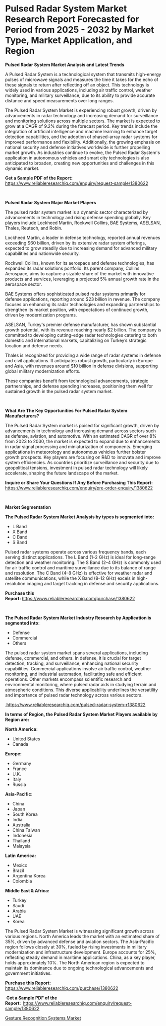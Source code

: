 <p><h1>Pulsed Radar System Market Research Report Forecasted for Period from 2025 -  2032 by Market Type, Market Application, and Region</h1></p><p><strong>Pulsed Radar System Market Analysis and Latest Trends</strong></p>
<p><p>A Pulsed Radar System is a technological system that transmits high-energy pulses of microwave signals and measures the time it takes for the echo of these signals to return after reflecting off an object. This technology is widely used in various applications, including air traffic control, weather monitoring, and military surveillance, due to its ability to provide accurate distance and speed measurements over long ranges.</p><p>The Pulsed Radar System Market is experiencing robust growth, driven by advancements in radar technology and increasing demand for surveillance and monitoring solutions across multiple sectors. The market is expected to grow at a CAGR of 9.2% during the forecast period. Key trends include the integration of artificial intelligence and machine learning to enhance target detection capabilities, and the adoption of phased-array radar systems for improved performance and flexibility. Additionally, the growing emphasis on national security and defense initiatives worldwide is further propelling market growth. As industries continue to evolve, the Pulsed Radar System's application in autonomous vehicles and smart city technologies is also anticipated to broaden, creating new opportunities and challenges in this dynamic market.</p></p>
<p><strong>Get a Sample PDF of the Report:&nbsp;</strong> <a href="https://www.reliableresearchiq.com/enquiry/request-sample/1380622?utm_campaign=3130&utm_medium=2&utm_source=Github&utm_content=ia&utm_term=08042025&utm_id=pulsed-radar-system">https://www.reliableresearchiq.com/enquiry/request-sample/1380622</a></p>
<p>&nbsp;</p>
<p><strong>Pulsed Radar System Major Market Players</strong></p>
<p><p>The pulsed radar system market is a dynamic sector characterized by advancements in technology and rising defense spending globally. Key players include Lockheed Martin, Rockwell Collins, BAE Systems, ASELSAN, Thales, Reutech, and Robin. </p><p>Lockheed Martin, a leader in defense technology, reported annual revenues exceeding $60 billion, driven by its extensive radar system offerings, expected to grow steadily due to increasing demand for advanced military capabilities and nationwide security. </p><p>Rockwell Collins, known for its aerospace and defense technologies, has expanded its radar solutions portfolio. Its parent company, Collins Aerospace, aims to capture a sizable share of the market with innovative products and services, leveraging a projected 5% annual growth rate in the aerospace sector.</p><p>BAE Systems offers sophisticated pulsed radar systems primarily for defense applications, reporting around $23 billion in revenue. The company focuses on enhancing its radar technologies and expanding partnerships to strengthen its market position, with expectations of continued growth, driven by modernization programs.</p><p>ASELSAN, Turkey's premier defense manufacturer, has shown substantial growth potential, with its revenue reaching nearly $2 billion. The company is committed to developing cutting-edge radar technologies catering to both domestic and international markets, capitalizing on Turkey’s strategic location and defense needs.</p><p>Thales is recognized for providing a wide range of radar systems in defense and civil applications. It anticipates robust growth, particularly in Europe and Asia, with revenues around $10 billion in defense divisions, supporting global military modernization efforts.</p><p>These companies benefit from technological advancements, strategic partnerships, and defense spending increases, positioning them well for sustained growth in the pulsed radar system market.</p></p>
<p>&nbsp;</p>
<p><strong>What Are The Key Opportunities For Pulsed Radar System Manufacturers?</strong></p>
<p><p>The Pulsed Radar System market is poised for significant growth, driven by advancements in technology and increasing demand across sectors such as defense, aviation, and automotive. With an estimated CAGR of over 8% from 2023 to 2030, the market is expected to expand due to enhancements in radar signal processing and miniaturization of components. Emerging applications in meteorology and autonomous vehicles further bolster growth prospects. Key players are focusing on R&D to innovate and improve system efficiencies. As countries prioritize surveillance and security due to geopolitical tensions, investment in pulsed radar technology will likely accelerate, shaping the future landscape of the market.</p></p>
<p><strong>Inquire or Share Your Questions If Any Before Purchasing This Report:</strong> <a href="https://www.reliableresearchiq.com/enquiry/pre-order-enquiry/1380622?utm_campaign=3130&utm_medium=2&utm_source=Github&utm_content=ia&utm_term=08042025&utm_id=pulsed-radar-system">https://www.reliableresearchiq.com/enquiry/pre-order-enquiry/1380622</a></p>
<p>&nbsp;</p>
<p><strong>Market Segmentation</strong></p>
<p><strong>The Pulsed Radar System Market Analysis by types is segmented into:</strong></p>
<p><ul><li>L Band</li><li>X Band</li><li>C Band</li><li>S Band</li></ul></p>
<p><p>Pulsed radar systems operate across various frequency bands, each serving distinct applications. The L Band (1–2 GHz) is ideal for long-range detection and weather monitoring. The S Band (2–4 GHz) is commonly used for air traffic control and maritime surveillance due to its balance of range and resolution. The C Band (4–8 GHz) is effective for weather radar and satellite communications, while the X Band (8–12 GHz) excels in high-resolution imaging and target tracking in defense and security applications.</p></p>
<p><strong>Purchase this Report:&nbsp;</strong><a href="https://www.reliableresearchiq.com/purchase/1380622?utm_campaign=3130&utm_medium=2&utm_source=Github&utm_content=ia&utm_term=08042025&utm_id=pulsed-radar-system">https://www.reliableresearchiq.com/purchase/1380622</a></p>
<p>&nbsp;</p>
<p><strong>The Pulsed Radar System Market Industry Research by Application is segmented into:</strong></p>
<p><ul><li>Defense</li><li>Commercial</li><li>Others</li></ul></p>
<p><p>The pulsed radar system market spans several applications, including defense, commercial, and others. In defense, it is crucial for target detection, tracking, and surveillance, enhancing national security capabilities. Commercial applications involve air traffic control, weather monitoring, and industrial automation, facilitating safe and efficient operations. Other markets encompass scientific research and environmental monitoring, where pulsed radar aids in studying terrain and atmospheric conditions. This diverse applicability underlines the versatility and importance of pulsed radar technology across various sectors.</p></p>
<p><a href="https://www.reliableresearchiq.com/pulsed-radar-system-r1380622?utm_campaign=3130&utm_medium=2&utm_source=Github&utm_content=ia&utm_term=08042025&utm_id=pulsed-radar-system">&nbsp;https://www.reliableresearchiq.com/pulsed-radar-system-r1380622</a></p>
<p><strong>In terms of Region, the Pulsed Radar System Market Players available by Region are:</strong></p>
<p>
    <p> <strong> North America: </strong>
        <ul>
            <li>United States</li>
            <li>Canada</li>
        </ul>
        </p> 
    <p> <strong> Europe: </strong>
        <ul>
            <li>Germany</li>
            <li>France</li>
            <li>U.K.</li>
            <li>Italy</li>
            <li>Russia</li>
        </ul>
        </p> 
    <p> <strong> Asia-Pacific: </strong>
        <ul>
            <li>China</li>
            <li>Japan</li>
            <li>South Korea</li>
            <li>India</li>
            <li>Australia</li>
            <li>China Taiwan</li>
            <li>Indonesia</li>
            <li>Thailand</li>
            <li>Malaysia</li>
        </ul>
        </p> 
    <p> <strong> Latin America: </strong>
        <ul>
            <li>Mexico</li>
            <li>Brazil</li>
            <li>Argentina Korea</li>
            <li>Colombia</li>
        </ul>
        </p> 
    <p> <strong> Middle East & Africa: </strong>
        <ul>
            <li>Turkey</li>
            <li>Saudi</li>
            <li>Arabia</li>
            <li>UAE</li>
            <li>Korea</li>
        </ul>
    </p>
    </p>
<p><p>The Pulsed Radar System Market is witnessing significant growth across various regions. North America leads the market with an estimated share of 35%, driven by advanced defense and aviation sectors. The Asia-Pacific region follows closely at 30%, fueled by rising investments in military modernization and infrastructure development. Europe accounts for 25%, reflecting steady demand in maritime applications. China, as a key player, holds approximately 10%. The North American region is expected to maintain its dominance due to ongoing technological advancements and government initiatives.</p></p>
<p><strong>Purchase this Report: </strong><a href="https://www.reliableresearchiq.com/purchase/1380622?utm_campaign=3130&utm_medium=2&utm_source=Github&utm_content=ia&utm_term=08042025&utm_id=pulsed-radar-system">https://www.reliableresearchiq.com/purchase/1380622</a></p>
<p>&nbsp;<strong>Get a Sample PDF of the Report:&nbsp;&nbsp;</strong><a href="https://www.reliableresearchiq.com/enquiry/request-sample/1380622?utm_campaign=3130&utm_medium=2&utm_source=Github&utm_content=ia&utm_term=08042025&utm_id=pulsed-radar-system">https://www.reliableresearchiq.com/enquiry/request-sample/1380622</a></p>
<p><strong></strong></p>
<p><p><a href="https://github.com/ijffseandy/Market-Research-Report-List-1/blob/main/gesture-recognition-systems-market.md?utm_campaign=3130&utm_medium=2&utm_source=Github&utm_content=ia&utm_term=08042025&utm_id=pulsed-radar-system">Gesture Recognition Systems Market</a></p></p>